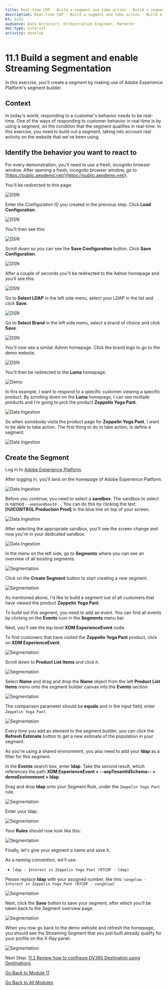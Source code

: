 ```yaml
---
title: Real-time CDP - Build a segment and take action - Build a segment and enable Streaming Segmentation
description: Real-time CDP - Build a segment and take action - Build a segment and enable Streaming Segmentation
kt: 5342
audience: Data Architect, Orchestration Engineer, Marketer
doc-type: tutorial
activity: develop
---
```


# 11.1 Build a segment and enable Streaming Segmentation

In this exercise, you'll create a segment by making use of Adobe Experience Platform's segment builder.

## Context

In today's world, responding to a customer's behavior needs to be real-time. One of the ways of responding to customer behavior in real-time is by using a segment, on the condition that the segment qualifies in real-time. In this exercise, you need to build out a segment, taking into account real activity on the website that we've been using.

## Identify the behavior you want to react to

For every demonstration, you'll need to use a fresh, incognito browser window. After opening a fresh, incognito browser window, go to [https://public.aepdemo.net/](https://public.aepdemo.net/).

You'll be redirected to this page:

![DSN](../module0/images/web1.png)

Enter the Configuration ID you created in the previous step. Click **Load Configuration**.

![DSN](../module0/images/web2.png)

You'll then see this:

![DSN](../module0/images/web3.png)

Scroll down so you can see the **Save Configuration** button. Click **Save Configuration**.

![DSN](../module0/images/web4.png)

After a couple of seconds you'll be redirected to the Admin homepage and you'll see this:

![DSN](../module0/images/cfg6a.png)

Go to **Select LDAP** in the left side menu, select your LDAP in the list and click **Save**.

![DSN](../module0/images/web61.png)

Go to **Select Brand** in the left side menu, select a brand of choice and click **Save**.

![DSN](../module0/images/web7.png)

You'll now see a similar Admin homepage. Click the brand logo to go to the demo website.

![DSN](../module0/images/web8.png)

You'll then be redirected to the **Luma** homepage.

![Demo](./images/lb_home.png)

In this example, I want to respond to a specific customer viewing a specific product.
By scrolling down on the **Luma** homepage, I can see multiple products and I'm going to pick the product **Zeppelin Yoga Pant**.

![Data Ingestion](./images/homenadia.png)

So when somebody visits the product page for **Zeppelin Yoga Pant**, I want to be able to take action. The first thing to do to take action, is define a segment.

![Data Ingestion](./images/homenadiapp.png)

## Create the Segment

Log in to [Adobe Experience Platform](https://experience.adobe.com/platform).

After logging in, you'll land on the homepage of Adobe Experience Platform.

![Data Ingestion](./images/home.png)

Before you continue, you need to select a **sandbox**. The sandbox to select is named ``--aepSandboxId--``. You can do this by clicking the text **[!UICONTROL Production Prod]** in the blue line on top of your screen.

![Data Ingestion](./images/sb1.png)

After selecting the appropriate sandbox, you'll see the screen change and now you're in your dedicated sandbox.

![Data Ingestion](./images/sb2.png)

In the menu on the left side, go to **Segments** where you can see an overview of all existing segments.

![Segmentation](./images/menuseg.png)

Click on the **Create Segment** button to start creating a new segment.

![Segmentation](./images/createnewsegment.png)

As mentioned above, I'd like to build a segment out of all customers that have viewed the product **Zeppelin Yoga Pant**.

To build out this segment, you need to add an event. You can find all events by clicking on the **Events** icon in the **Segments** menu bar.

Next, you'll see the top level **XDM ExperienceEvent** node.

To find customers that have visited the **Zeppelin Yoga Pant** product, click on **XDM ExperienceEvent**.

![Segmentation](./images/findee.png)

Scroll down to **Product List Items** and click it.

![Segmentation](./images/see.png)

Select **Name** and drag and drop the **Name** object from the left **Product List Items** menu onto the segment builder canvas into the **Events** section.

![Segmentation](./images/eewebpdtlname1.png)

The comparison parameter should be **equals** and in the input field, enter `Zeppelin Yoga Pant`.

![Segmentation](./images/pv.png)

Every time you add an element to the segment builder, you can click the **Refresh Estimate** button to get a new estimate of the population in your segment.

As you're using a shared environment, you also need to add your **ldap** as a filter for this segment.

In the **Events** search box, enter **ldap**. Take the second result, which references the path **XDM ExperienceEvent > --aepTenantIdSchema-- > demoEnvironment > ldap**.

Drag and drop **ldap** onto your Segment Rule, under the `Zeppelin Yoga Pant` rule.

![Segmentation](./images/ldap1.png)

Enter your ldap:

![Segmentation](./images/ldap3.png)

Your **Rules** should now look like this:

![Segmentation](./images/ldap4.png)

Finally, let's give your segment a name and save it.

As a naming convention, we'll use:

* `ldap - Interest in Zeppelin Yoga Pant (RTCDP - ldap)`

Please replace **ldap** with your assigned number, like this:
`vangeluw - Interest in Zeppelin Yoga Pant (RTCDP - vangeluw)`

![Segmentation](./images/segmentname.png)

Next, click the **Save** button to save your segment, after which you'll be taken back to the Segment overview  page.

![Segmentation](./images/savedsegment.png)

When you now go back to the demo website and refresh the homepage, you should see the Streaming Segment that you just built already qualify for your profile on the X-Ray panel.

![Segmentation](./images/xraystrseg.png)

Next Step: [11.2 Review how to configure DV360 Destination using Destinations](./ex2.md)

[Go Back to Module 11](./real-time-cdp-build-a-segment-take-action.md)

[Go Back to All Modules](../../overview.md)